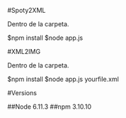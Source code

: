 #Spoty2XML

Dentro de la carpeta.

$npm install
$node app.js

#XML2IMG 

Dentro de la carpeta.

$npm install
$node app.js yourfile.xml

#Versions

##Node 6.11.3
##npm 3.10.10
